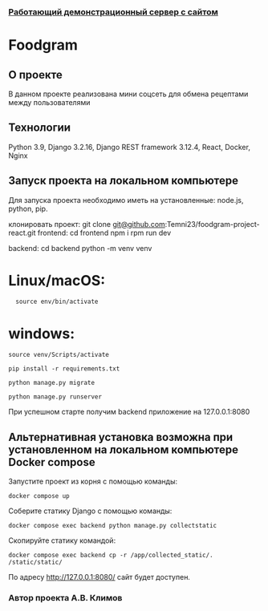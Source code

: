 ###  [Работающий демонстрационный сервер с сайтом](https://foodgram-klimov.ddns.net/)

#  Foodgram

## О проекте

В данном проекте реализована мини соцсеть для обмена рецептами между пользователями

## Технологии
Python 3.9, Django 3.2.16, Django REST framework 3.12.4, React, Docker, Nginx

## Запуск проекта на локальном компьютере

Для запуска проекта необходимо иметь на установленные: node.js, python, pip.

клонировать проект:
git clone git@github.com:Temni23/foodgram-project-react.git
frontend:
cd frontend
npm i
rpm run dev

backend:
cd backend
python -m venv venv

# Linux/macOS:
```
  source env/bin/activate
  ```
# windows:
  ```
  source venv/Scripts/activate
  ```

```
pip install -r requirements.txt
```
```
python manage.py migrate
```
```
python manage.py runserver
```
При успешном старте получим backend приложение на 127.0.0.1:8080

## Альтернативная установка возможна при установленном на локальном компьютере Docker compose

Запустите проект из корня с помощью команды:
```
docker compose up
```
Соберите статику Django с помощью команды:
```
docker compose exec backend python manage.py collectstatic
```
Скопируйте статику командой:
```
docker compose exec backend cp -r /app/collected_static/. /static/static/
```
По адресу http://127.0.0.1:8080/ сайт будет доступен.


### Автор проекта А.В. Климов

